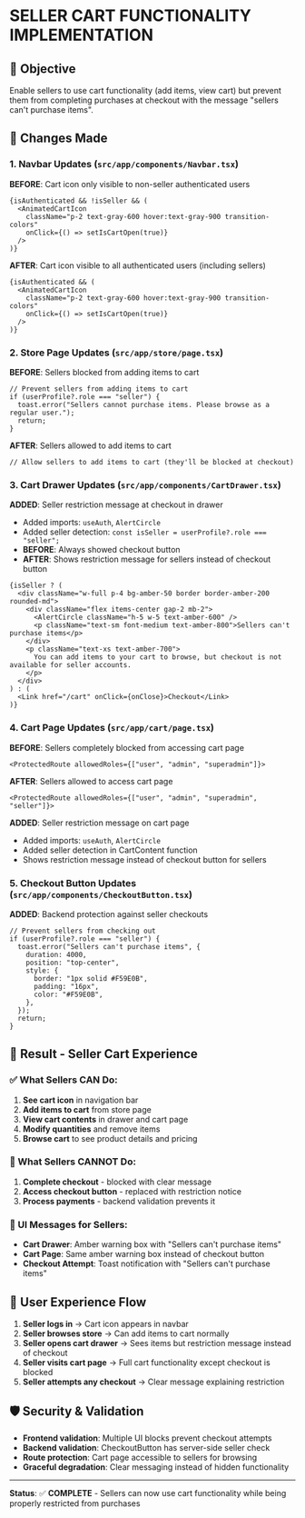 # SELLER CART FUNCTIONALITY IMPLEMENTATION

## 🎯 Objective
Enable sellers to use cart functionality (add items, view cart) but prevent them from completing purchases at checkout with the message "sellers can't purchase items".

## 🔧 Changes Made

### 1. Navbar Updates (`src/app/components/Navbar.tsx`)
**BEFORE**: Cart icon only visible to non-seller authenticated users
```tsx
{isAuthenticated && !isSeller && (
  <AnimatedCartIcon
    className="p-2 text-gray-600 hover:text-gray-900 transition-colors"
    onClick={() => setIsCartOpen(true)}
  />
)}
```

**AFTER**: Cart icon visible to all authenticated users (including sellers)
```tsx
{isAuthenticated && (
  <AnimatedCartIcon
    className="p-2 text-gray-600 hover:text-gray-900 transition-colors"
    onClick={() => setIsCartOpen(true)}
  />
)}
```

### 2. Store Page Updates (`src/app/store/page.tsx`)
**BEFORE**: Sellers blocked from adding items to cart
```tsx
// Prevent sellers from adding items to cart
if (userProfile?.role === "seller") {
  toast.error("Sellers cannot purchase items. Please browse as a regular user.");
  return;
}
```

**AFTER**: Sellers allowed to add items to cart
```tsx
// Allow sellers to add items to cart (they'll be blocked at checkout)
```

### 3. Cart Drawer Updates (`src/app/components/CartDrawer.tsx`)
**ADDED**: Seller restriction message at checkout in drawer
- Added imports: `useAuth`, `AlertCircle`
- Added seller detection: `const isSeller = userProfile?.role === "seller";`
- **BEFORE**: Always showed checkout button
- **AFTER**: Shows restriction message for sellers instead of checkout button

```tsx
{isSeller ? (
  <div className="w-full p-4 bg-amber-50 border border-amber-200 rounded-md">
    <div className="flex items-center gap-2 mb-2">
      <AlertCircle className="h-5 w-5 text-amber-600" />
      <p className="text-sm font-medium text-amber-800">Sellers can't purchase items</p>
    </div>
    <p className="text-xs text-amber-700">
      You can add items to your cart to browse, but checkout is not available for seller accounts.
    </p>
  </div>
) : (
  <Link href="/cart" onClick={onClose}>Checkout</Link>
)}
```

### 4. Cart Page Updates (`src/app/cart/page.tsx`)
**BEFORE**: Sellers completely blocked from accessing cart page
```tsx
<ProtectedRoute allowedRoles={["user", "admin", "superadmin"]}>
```

**AFTER**: Sellers allowed to access cart page
```tsx
<ProtectedRoute allowedRoles={["user", "admin", "superadmin", "seller"]}>
```

**ADDED**: Seller restriction message on cart page
- Added imports: `useAuth`, `AlertCircle`
- Added seller detection in CartContent function
- Shows restriction message instead of checkout button for sellers

### 5. Checkout Button Updates (`src/app/components/CheckoutButton.tsx`)
**ADDED**: Backend protection against seller checkouts
```tsx
// Prevent sellers from checking out
if (userProfile?.role === "seller") {
  toast.error("Sellers can't purchase items", {
    duration: 4000,
    position: "top-center",
    style: {
      border: "1px solid #F59E0B",
      padding: "16px",
      color: "#F59E0B",
    },
  });
  return;
}
```

## 🎉 Result - Seller Cart Experience

### ✅ What Sellers CAN Do:
1. **See cart icon** in navigation bar
2. **Add items to cart** from store page
3. **View cart contents** in drawer and cart page
4. **Modify quantities** and remove items
5. **Browse cart** to see product details and pricing

### 🚫 What Sellers CANNOT Do:
1. **Complete checkout** - blocked with clear message
2. **Access checkout button** - replaced with restriction notice
3. **Process payments** - backend validation prevents it

### 🎨 UI Messages for Sellers:
- **Cart Drawer**: Amber warning box with "Sellers can't purchase items"
- **Cart Page**: Same amber warning box instead of checkout button
- **Checkout Attempt**: Toast notification with "Sellers can't purchase items"

## 🔄 User Experience Flow

1. **Seller logs in** → Cart icon appears in navbar
2. **Seller browses store** → Can add items to cart normally
3. **Seller opens cart drawer** → Sees items but restriction message instead of checkout
4. **Seller visits cart page** → Full cart functionality except checkout is blocked
5. **Seller attempts any checkout** → Clear message explaining restriction

## 🛡️ Security & Validation

- **Frontend validation**: Multiple UI blocks prevent checkout attempts
- **Backend validation**: CheckoutButton has server-side seller check
- **Route protection**: Cart page accessible to sellers for browsing
- **Graceful degradation**: Clear messaging instead of hidden functionality

---

**Status**: ✅ **COMPLETE** - Sellers can now use cart functionality while being properly restricted from purchases
